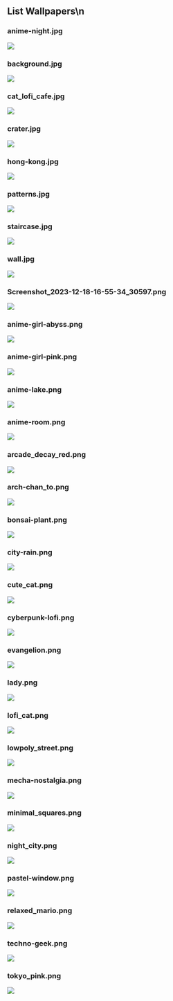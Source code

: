 ## List Wallpapers\n
### anime-night.jpg
![](wallpapers/anime-night.jpg)
### background.jpg
![](wallpapers/background.jpg)
### cat_lofi_cafe.jpg
![](wallpapers/cat_lofi_cafe.jpg)
### crater.jpg
![](wallpapers/crater.jpg)
### hong-kong.jpg
![](wallpapers/hong-kong.jpg)
### patterns.jpg
![](wallpapers/patterns.jpg)
### staircase.jpg
![](wallpapers/staircase.jpg)
### wall.jpg
![](wallpapers/wall.jpg)
### Screenshot_2023-12-18-16-55-34_30597.png
![](wallpapers/Screenshot_2023-12-18-16-55-34_30597.png)
### anime-girl-abyss.png
![](wallpapers/anime-girl-abyss.png)
### anime-girl-pink.png
![](wallpapers/anime-girl-pink.png)
### anime-lake.png
![](wallpapers/anime-lake.png)
### anime-room.png
![](wallpapers/anime-room.png)
### arcade_decay_red.png
![](wallpapers/arcade_decay_red.png)
### arch-chan_to.png
![](wallpapers/arch-chan_to.png)
### bonsai-plant.png
![](wallpapers/bonsai-plant.png)
### city-rain.png
![](wallpapers/city-rain.png)
### cute_cat.png
![](wallpapers/cute_cat.png)
### cyberpunk-lofi.png
![](wallpapers/cyberpunk-lofi.png)
### evangelion.png
![](wallpapers/evangelion.png)
### lady.png
![](wallpapers/lady.png)
### lofi_cat.png
![](wallpapers/lofi_cat.png)
### lowpoly_street.png
![](wallpapers/lowpoly_street.png)
### mecha-nostalgia.png
![](wallpapers/mecha-nostalgia.png)
### minimal_squares.png
![](wallpapers/minimal_squares.png)
### night_city.png
![](wallpapers/night_city.png)
### pastel-window.png
![](wallpapers/pastel-window.png)
### relaxed_mario.png
![](wallpapers/relaxed_mario.png)
### techno-geek.png
![](wallpapers/techno-geek.png)
### tokyo_pink.png
![](wallpapers/tokyo_pink.png)
